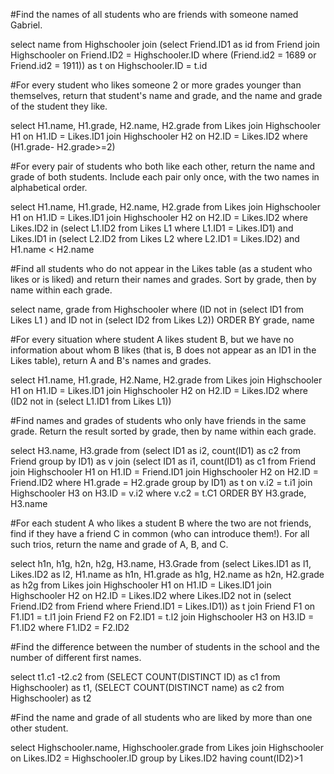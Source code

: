 #Find the names of all students who are friends with someone named Gabriel. 

select name
from Highschooler
join
(select Friend.ID1 as id
from Friend
join Highschooler on Friend.ID2 = Highschooler.ID
where (Friend.id2 = 1689 or Friend.id2 = 1911)) as t
on Highschooler.ID = t.id

#For every student who likes someone 2 or more grades younger than themselves, return that student's name and grade, and the name and grade of the student they like.

select H1.name, H1.grade, H2.name, H2.grade
from Likes
join Highschooler H1 on H1.ID = Likes.ID1
join Highschooler H2 on H2.ID = Likes.ID2
where (H1.grade- H2.grade>=2)

#For every pair of students who both like each other, return the name and grade of both students. Include each pair only once, with the two names in alphabetical order. 

select H1.name, H1.grade, H2.name, H2.grade
from Likes
join Highschooler H1 on H1.ID = Likes.ID1
join Highschooler H2 on H2.ID = Likes.ID2
where Likes.ID2 in (select L1.ID2 from Likes L1 where L1.ID1 = Likes.ID1) and
Likes.ID1 in (select L2.ID2 from Likes L2 where L2.ID1 = Likes.ID2) and H1.name < H2.name

#Find all students who do not appear in the Likes table (as a student who likes or is liked) and return their names and grades. Sort by grade, then by name within each grade. 

select name, grade
from Highschooler 
where (ID not in (select ID1 from Likes L1 ) and ID not in (select ID2 from Likes L2))
ORDER BY grade, name

#For every situation where student A likes student B, but we have no information about whom B likes (that is, B does not appear as an ID1 in the Likes table), return A and B's names and grades. 

select H1.name, H1.grade, H2.Name, H2.grade
from Likes
join Highschooler H1 on H1.ID = Likes.ID1
join Highschooler H2 on H2.ID = Likes.ID2
where (ID2 not in (select L1.ID1 from Likes L1))

#Find names and grades of students who only have friends in the same grade. Return the result sorted by grade, then by name within each grade. 

select H3.name, H3.grade
from
(select ID1 as i2, count(ID1) as c2
from Friend
group by ID1) as v
join
(select ID1 as i1, count(ID1) as c1
from Friend
join Highschooler H1 on H1.ID = Friend.ID1
join Highschooler H2 on H2.ID = Friend.ID2
where H1.grade = H2.grade
group by ID1) as t
on v.i2 = t.i1
join Highschooler H3 on H3.ID = v.i2
where v.c2 = t.C1
ORDER BY H3.grade, H3.name

#For each student A who likes a student B where the two are not friends, find if they have a friend C in common (who can introduce them!). For all such trios, return the name and grade of A, B, and C. 


select h1n, h1g, h2n, h2g, H3.name, H3.Grade
from
(select Likes.ID1 as l1, Likes.ID2 as l2, H1.name as h1n, H1.grade as h1g, H2.name as h2n, H2.grade as h2g
from Likes
join Highschooler H1 on H1.ID = Likes.ID1
join Highschooler H2 on H2.ID = Likes.ID2
where Likes.ID2 not in (select Friend.ID2 from Friend where Friend.ID1 = Likes.ID1)) as t
join Friend F1 on F1.ID1 = t.l1
join Friend F2 on F2.ID1 = t.l2
join Highschooler H3 on H3.ID = F1.ID2
where F1.ID2 = F2.ID2

#Find the difference between the number of students in the school and the number of different first names. 

select t1.c1 -t2.c2
from
(SELECT COUNT(DISTINCT ID) as c1 from Highschooler) as t1,
(SELECT COUNT(DISTINCT name) as c2 from Highschooler) as t2

#Find the name and grade of all students who are liked by more than one other student. 

select Highschooler.name, Highschooler.grade
from Likes
join Highschooler on Likes.ID2 = Highschooler.ID
group by Likes.ID2
having count(ID2)>1